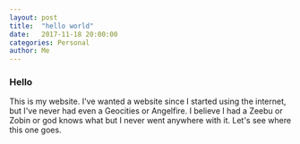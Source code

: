 ```yaml
---
layout: post
title:  "hello world"
date:   2017-11-18 20:00:00
categories: Personal
author: Me
---
```

### Hello
This is my website. I've wanted a website since I started using the internet, but I've never had even a Geocities or Angelfire. I believe I had a Zeebu or Zobin or god knows what but I never went anywhere with it. Let's see where this one goes.
